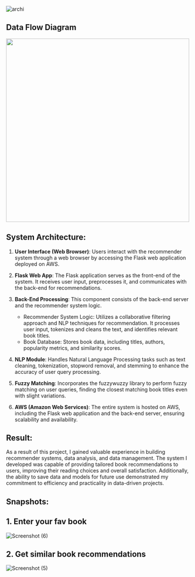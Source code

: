 
![archi](https://github.com/anushhi/Book-Recommender-Sytem/assets/65493890/8d841792-ee9a-4e85-b8c1-85f37f923601)


## Data Flow Diagram
<img src="https://github.com/gelsonm/BookBuddies/assets/37416550/e07fd30f-5de4-4745-9e39-b7c175c61add" width="500">


## System Architecture:

1. **User Interface (Web Browser)**: Users interact with the recommender system through a web browser by accessing the Flask web application deployed on AWS.

2. **Flask Web App**: The Flask application serves as the front-end of the system. It receives user input, preprocesses it, and communicates with the back-end for recommendations.

3. **Back-End Processing**: This component consists of the back-end server and the recommender system logic.

    + Recommender System Logic: Utilizes a collaborative filtering approach and NLP techniques for recommendation. It processes user input, tokenizes and cleans the text, and identifies relevant book titles.
    + Book Database: Stores book data, including titles, authors, popularity metrics, and similarity scores.

4. **NLP Module**: Handles Natural Language Processing tasks such as text cleaning, tokenization, stopword removal, and stemming to enhance the accuracy of user query processing.

5. **Fuzzy Matching**: Incorporates the fuzzywuzzy library to perform fuzzy matching on user queries, finding the closest matching book titles even with slight variations.

6. **AWS (Amazon Web Services)**: The entire system is hosted on AWS, including the Flask web application and the back-end server, ensuring scalability and availability.



## Result: 
As a result of this project, I gained valuable experience in building recommender systems, data analysis, and data management. The system I developed was capable of providing tailored book recommendations to users, improving their reading choices and overall satisfaction. Additionally, the ability to save data and models for future use demonstrated my commitment to efficiency and practicality in data-driven projects.

## Snapshots:
## 1. Enter your fav book

![Screenshot (6)](https://user-images.githubusercontent.com/37416550/235061761-e050f641-0eae-42af-ae10-8f6de54d52e4.png)

## 2. Get similar book recommendations

![Screenshot (5)](https://user-images.githubusercontent.com/37416550/235061766-938a381f-52c5-42f9-a32d-0f1c8eb43126.png)
